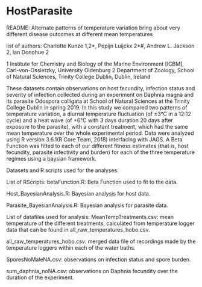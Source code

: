 # HostParasite


README: Alternate patterns of temperature variation bring about very different disease outcomes at different mean temperatures


list of authors: Charlotte Kunze 1,2*, Pepijn Luijckx 2*#, Andrew L. Jackson 2, Ian Donohue 2

1 Institute for Chemistry and Biology of the Marine Environment [ICBM], Carl-von-Ossietzky, University Oldenburg
2 Department of Zoology, School of Natural Sciences, Trinity College Dublin, Dublin, Ireland


These datasets contain observations on host fecundity, infection status and severity of infection collected during an experiment on Daphnia magna and its parasite Odospora colligata at School of Natural Sciences at the Trinity College Dublin in spring 2019. 
In this study we compared two patterns of temperature variation, a diurnal temperature fluctuation (of ±3°C in a 12:12 cycle) and a heat wave (of +6°C with 3 days duration 20 days after exposure to the parasite), with a constant treatment, which had the same mean temperature over the whole experimental period. 
Data were analyzed using R version 3.6.1(R Core Team, 2018) interfacing with JAGS. A Beta Function was fitted to each of our different fitness estimates (that is, host fecundity, parasite infectivity and burden) for each of the three temperature regimes using a baysian framework.


Datasets and R scripts used for the analyses: 

List of RScripts: 
betaFunction.R: Beta Function used to fit to the data.

Host_BayesianAnalysis.R: Bayesian analysis for host data.

Parasite_BayesianAnalysis.R: Bayesian analysis for parasite data.


List of datafiles used for analysis: 
MeanTempTreatments.csv: mean temperature of the different treatments, calculated from temperature logger data that can be found in all_raw_temperatures_hobo.csv.

all_raw_temperatures_hobo.csv: merged data file of recordings made by the temperature loggers within each of the water baths. 

SporesNoMaleNA.csv: observations on infection status and spore burden.

sum_daphnia_noNA.csv: observations on Daphnia fecundity over the duration of the experiment.

